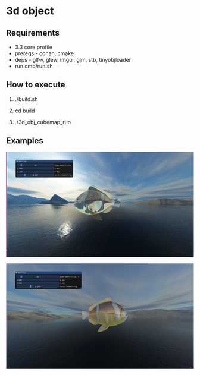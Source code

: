 # 3d object


## Requirements

- 3.3 core profile
- prereqs - conan, cmake
- deps - glfw, glew, imgui, glm, stb, tinyobjloader
- run.cmd/run.sh

## How to execute

1. ./build.sh

2. cd build

3. ./3d_obj_cubemap_run

## Examples

![1](./examples/1.png)

![2](./examples/3.png)



